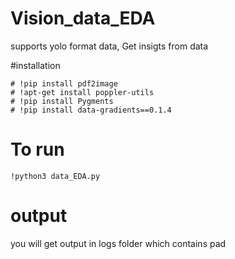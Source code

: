 # Vision_data_EDA
supports yolo format data, Get insigts from data


#installation

```
# !pip install pdf2image
# !apt-get install poppler-utils
# !pip install Pygments
# !pip install data-gradients==0.1.4

```

# To run
```
!python3 data_EDA.py
```


# output
you will get output in logs folder which contains pad 

